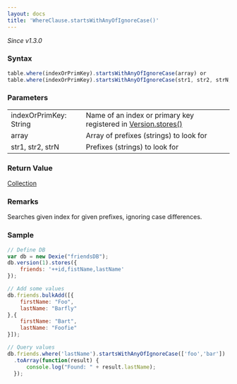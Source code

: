 ```yaml
---
layout: docs
title: 'WhereClause.startsWithAnyOfIgnoreCase()'
---
```


_Since v1.3.0_

### Syntax

```javascript
table.where(indexOrPrimKey).startsWithAnyOfIgnoreCase(array) or
table.where(indexOrPrimKey).startsWithAnyOfIgnoreCase(str1, str2, strN, ...)
```

### Parameters

<table>
<tr><td>indexOrPrimKey: String</td><td>Name of an index or primary key registered in <a href="/docs/Version/Version.stores()">Version.stores()</a></td></tr>
<tr><td>array</td><td>Array of prefixes (strings) to look for</td></tr>
<tr><td>str1, str2, strN</td><td>Prefixes (strings) to look for</td></tr>
</table>

### Return Value

[Collection](/docs/Collection/Collection)

### Remarks

Searches given index for given prefixes, ignoring case differences.

### Sample

```javascript
// Define DB
var db = new Dexie("friendsDB");
db.version(1).stores({
    friends: '++id,fistName,lastName'
});

// Add some values
db.friends.bulkAdd([{
    firstName: "Foo",
    lastName: "Barfly"
},{
    firstName: "Bart",
    lastName: "Foofie"
}]);

// Query values
db.friends.where('lastName').startsWithAnyOfIgnoreCase(['foo','bar'])
  .toArray(function(result) {
      console.log("Found: " + result.lastName);
  });
```
